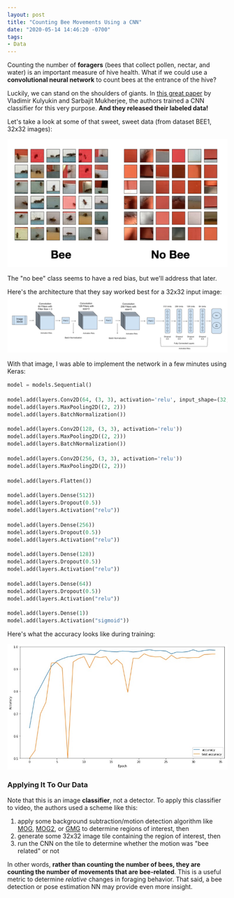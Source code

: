 ```yaml
---
layout: post
title: "Counting Bee Movements Using a CNN"
date: "2020-05-14 14:46:20 -0700"
tags: 
- Data
---
```


<div class="message">
Counting the number of <b>foragers</b> (bees that collect pollen, nectar, and water) is an important measure of hive health. What if we could use a <b>convolutional neural network</b> to count bees at the entrance of the hive?
</div>

Luckily, we can stand on the shoulders of giants. In [this great paper](https://www.mdpi.com/2076-3417/9/18/3743) by Vladimir Kulyukin and Sarbajit Mukherjee, the authors trained a CNN classifier for this very purpose.  **And they released their labeled data!**

Let's take a look at some of that sweet, sweet data (from dataset BEE1, 32x32 images):

![](../assets/classes.jpg)

The "no bee" class seems to have a red bias, but we'll address that later.  

Here's the architecture that they say worked best for a 32x32 input image:
![](assets/cnn-1.jpg)

With that image, I was able to implement the network in a few minutes using Keras:

```python
model = models.Sequential()

model.add(layers.Conv2D(64, (3, 3), activation='relu', input_shape=(32, 32, 3)))
model.add(layers.MaxPooling2D((2, 2)))
model.add(layers.BatchNormalization())

model.add(layers.Conv2D(128, (3, 3), activation='relu'))
model.add(layers.MaxPooling2D((2, 2)))
model.add(layers.BatchNormalization())

model.add(layers.Conv2D(256, (3, 3), activation='relu'))
model.add(layers.MaxPooling2D((2, 2)))

model.add(layers.Flatten())

model.add(layers.Dense(512))
model.add(layers.Dropout(0.5))
model.add(layers.Activation("relu"))

model.add(layers.Dense(256))
model.add(layers.Dropout(0.5))
model.add(layers.Activation("relu"))

model.add(layers.Dense(128))
model.add(layers.Dropout(0.5))
model.add(layers.Activation("relu"))

model.add(layers.Dense(64))
model.add(layers.Dropout(0.5))
model.add(layers.Activation("relu"))

model.add(layers.Dense(1))
model.add(layers.Activation("sigmoid"))
```

Here's what the accuracy looks like during training:

![](assets/training.jpg)

### Applying It To Our Data

Note that this is an image **classifier**, not a detector.  To apply this classifier to video, the authors used a scheme like this:

1. apply some background subtraction/motion detection algorithm like [MOG](http://www.ee.surrey.ac.uk/CVSSP/Publications/papers/KaewTraKulPong-AVBS01.pdf), [MOG2](https://ieeexplore.ieee.org/document/1333992), or [GMG](https://goldberg.berkeley.edu/pubs/acc-2012-visual-tracking-final.pdf) to determine regions of interest, then
2. generate some 32x32 image tile containing the region of interest, then
3. run the CNN on the tile to determine whether the motion was "bee related" or not

In other words, **rather than counting the number of bees, they are counting the number of movements that are bee-related**.  This is a useful metric to determine *relative* changes in foraging behavior.  That said, a bee detection or pose estimation NN may provide even more insight.   
